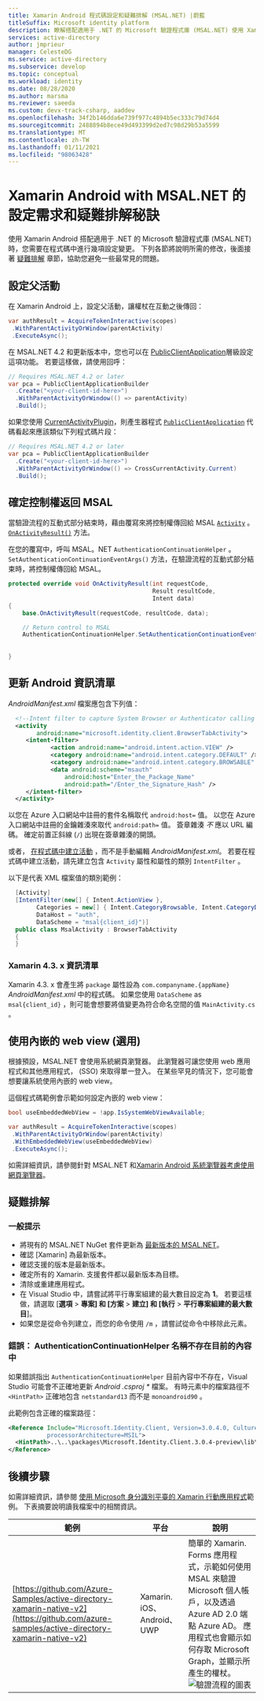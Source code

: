 ```yaml
---
title: Xamarin Android 程式碼設定和疑難排解 (MSAL.NET) |蔚藍
titleSuffix: Microsoft identity platform
description: 瞭解搭配適用于 .NET 的 Microsoft 驗證程式庫 (MSAL.NET) 使用 Xamarin Android 的考慮。
services: active-directory
author: jmprieur
manager: CelesteDG
ms.service: active-directory
ms.subservice: develop
ms.topic: conceptual
ms.workload: identity
ms.date: 08/28/2020
ms.author: marsma
ms.reviewer: saeeda
ms.custom: devx-track-csharp, aaddev
ms.openlocfilehash: 34f2b146dda6e739f977c4894b5ec333c79d74d4
ms.sourcegitcommit: 2488894b8ece49d493399d2ed7c98d29b53a5599
ms.translationtype: MT
ms.contentlocale: zh-TW
ms.lasthandoff: 01/11/2021
ms.locfileid: "98063428"
---
```

# <a name="configuration-requirements-and-troubleshooting-tips-for-xamarin-android-with-msalnet"></a>Xamarin Android with MSAL.NET 的設定需求和疑難排解秘訣

使用 Xamarin Android 搭配適用于 .NET 的 Microsoft 驗證程式庫 (MSAL.NET) 時，您需要在程式碼中進行幾項設定變更。 下列各節將說明所需的修改，後面接著 [疑難排解](#troubleshooting) 章節，協助您避免一些最常見的問題。

## <a name="set-the-parent-activity"></a>設定父活動

在 Xamarin Android 上，設定父活動，讓權杖在互動之後傳回：

```csharp
var authResult = AcquireTokenInteractive(scopes)
 .WithParentActivityOrWindow(parentActivity)
 .ExecuteAsync();
```

在 MSAL.NET 4.2 和更新版本中，您也可以在 [PublicClientApplication][PublicClientApplication]層級設定這項功能。 若要這樣做，請使用回呼：

```csharp
// Requires MSAL.NET 4.2 or later
var pca = PublicClientApplicationBuilder
  .Create("<your-client-id-here>")
  .WithParentActivityOrWindow(() => parentActivity)
  .Build();
```

如果您使用 [CurrentActivityPlugin](https://github.com/jamesmontemagno/CurrentActivityPlugin)，則產生器程式 [`PublicClientApplication`][PublicClientApplication] 代碼看起來應該類似下列程式碼片段：

```csharp
// Requires MSAL.NET 4.2 or later
var pca = PublicClientApplicationBuilder
  .Create("<your-client-id-here>")
  .WithParentActivityOrWindow(() => CrossCurrentActivity.Current)
  .Build();
```

## <a name="ensure-that-control-returns-to-msal"></a>確定控制權返回 MSAL

當驗證流程的互動式部分結束時，藉由覆寫來將控制權傳回給 MSAL [`Activity`][Activity] 。[`OnActivityResult()`][OnActivityResult] 方法。

在您的覆寫中，呼叫 MSAL。NET `AuthenticationContinuationHelper` 。`SetAuthenticationContinuationEventArgs()` 方法，在驗證流程的互動式部分結束時，將控制權傳回給 MSAL。

```csharp
protected override void OnActivityResult(int requestCode,
                                         Result resultCode,
                                         Intent data)
{
    base.OnActivityResult(requestCode, resultCode, data);

    // Return control to MSAL
    AuthenticationContinuationHelper.SetAuthenticationContinuationEventArgs(requestCode,
                                                                            resultCode,
                                                                            data);
}
```

## <a name="update-the-android-manifest"></a>更新 Android 資訊清單

*AndroidManifest.xml* 檔案應包含下列值：

```XML
  <!--Intent filter to capture System Browser or Authenticator calling back to our app after sign-in-->
  <activity
        android:name="microsoft.identity.client.BrowserTabActivity">
     <intent-filter>
            <action android:name="android.intent.action.VIEW" />
            <category android:name="android.intent.category.DEFAULT" />
            <category android:name="android.intent.category.BROWSABLE" />
            <data android:scheme="msauth"
                android:host="Enter_the_Package_Name"
                android:path="/Enter_the_Signature_Hash" />
     </intent-filter>
  </activity>
```

以您在 Azure 入口網站中註冊的套件名稱取代 `android:host=` 值。 以您在 Azure 入口網站中註冊的金鑰雜湊來取代 `android:path=` 值。 簽章雜湊 *不* 應以 URL 編碼。 確定前置正斜線 (`/`) 出現在簽章雜湊的開頭。

或者， [在程式碼中建立活動](/xamarin/android/platform/android-manifest#the-basics) ，而不是手動編輯 *AndroidManifest.xml*。 若要在程式碼中建立活動，請先建立包含 `Activity` 屬性和屬性的類別 `IntentFilter` 。

以下是代表 XML 檔案值的類別範例：

```csharp
  [Activity]
  [IntentFilter(new[] { Intent.ActionView },
        Categories = new[] { Intent.CategoryBrowsable, Intent.CategoryDefault },
        DataHost = "auth",
        DataScheme = "msal{client_id}")]
  public class MsalActivity : BrowserTabActivity
  {
  }
```

### <a name="xamarinforms-43x-manifest"></a>Xamarin 4.3. x 資訊清單

Xamarin 4.3. x 會產生將 `package` 屬性設為 `com.companyname.{appName}` *AndroidManifest.xml* 中的程式碼。 如果您使用 `DataScheme` as `msal{client_id}` ，則可能會想要將值變更為符合命名空間的值 `MainActivity.cs` 。

## <a name="use-the-embedded-web-view-optional"></a>使用內嵌的 web view (選用) 

根據預設，MSAL.NET 會使用系統網頁瀏覽器。 此瀏覽器可讓您使用 web 應用程式和其他應用程式， (SSO) 來取得單一登入。 在某些罕見的情況下，您可能會想要讓系統使用內嵌的 web view。

這個程式碼範例會示範如何設定內嵌的 web view：

```csharp
bool useEmbeddedWebView = !app.IsSystemWebViewAvailable;

var authResult = AcquireTokenInteractive(scopes)
 .WithParentActivityOrWindow(parentActivity)
 .WithEmbeddedWebView(useEmbeddedWebView)
 .ExecuteAsync();
```

如需詳細資訊，請參閱針對 MSAL.NET 和[Xamarin Android 系統瀏覽器考慮](msal-net-system-browser-android-considerations.md)[使用網頁瀏覽器](msal-net-web-browsers.md)。

## <a name="troubleshooting"></a>疑難排解

### <a name="general-tips"></a>一般提示

- 將現有的 MSAL.NET NuGet 套件更新為 [最新版本的 MSAL.NET](https://www.nuget.org/packages/Microsoft.Identity.Client/)。
- 確認 [Xamarin] 為最新版本。
- 確認支援的版本是最新版本。
- 確定所有的 Xamarin. 支援套件都以最新版本為目標。
- 清除或重建應用程式。
- 在 Visual Studio 中，請嘗試將平行專案組建的最大數目設定為 **1**。 若要這樣做，請選取 [**選項**  >  **專案] 和 [方案**  >  **建立] 和 [執行**  >  **平行專案組建的最大數目**]。
- 如果您是從命令列建立，而您的命令使用 `/m` ，請嘗試從命令中移除此元素。

### <a name="error-the-name-authenticationcontinuationhelper-doesnt-exist-in-the-current-context"></a>錯誤： AuthenticationContinuationHelper 名稱不存在目前的內容中

如果錯誤指出 `AuthenticationContinuationHelper` 目前內容中不存在，Visual Studio 可能會不正確地更新 *Android .csproj \** 檔案。 有時元素中的檔案路徑不 `<HintPath>` 正確地包含 `netstandard13` 而不是 `monoandroid90` 。

此範例包含正確的檔案路徑：

```xml
<Reference Include="Microsoft.Identity.Client, Version=3.0.4.0, Culture=neutral, PublicKeyToken=0a613f4dd989e8ae,
           processorArchitecture=MSIL">
  <HintPath>..\..\packages\Microsoft.Identity.Client.3.0.4-preview\lib\monoandroid90\Microsoft.Identity.Client.dll</HintPath>
</Reference>
```

## <a name="next-steps"></a>後續步驟

如需詳細資訊，請參閱 [使用 Microsoft 身分識別平臺的 Xamarin 行動應用程式](https://github.com/azure-samples/active-directory-xamarin-native-v2#android-specific-considerations)範例。 下表摘要說明讀我檔案中的相關資訊。

| 範例 | 平台 | 說明 |
| ------ | -------- | ----------- |
|[https://github.com/Azure-Samples/active-directory-xamarin-native-v2](https://github.com/azure-samples/active-directory-xamarin-native-v2) | Xamarin. iOS、Android、UWP | 簡單的 Xamarin. Forms 應用程式，示範如何使用 MSAL 來驗證 Microsoft 個人帳戶，以及透過 Azure AD 2.0 端點 Azure AD。 應用程式也會顯示如何存取 Microsoft Graph，並顯示所產生的權杖。 <br>![驗證流程的圖表](media/msal-net-xamarin-android-considerations/topology.png) |

<!-- REF LINKS -->
[PublicClientApplication]: /dotnet/api/microsoft.identity.client.publicclientapplication
[OnActivityResult]: /dotnet/api/android.app.activity.onactivityresult
[Activity]: /dotnet/api/android.app.activity
